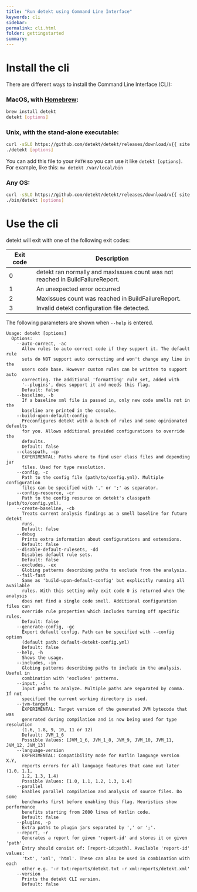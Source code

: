 ```yaml
---
title: "Run detekt using Command Line Interface"
keywords: cli
sidebar: 
permalink: cli.html
folder: gettingstarted
summary:
---
```


# Install the cli

There are different ways to install the Command Line Interface (CLI):

### MacOS, with [Homebrew](https://brew.sh/):
```sh
brew install detekt
detekt [options]
```

### Unix, with the stand-alone executable:
```sh
curl -sSLO https://github.com/detekt/detekt/releases/download/v{{ site.detekt_version }}/detekt && chmod a+x detekt
./detekt [options]
```
You can add this file to your `PATH` so you can use it like `detekt [options]`.
For example, like this: `mv detekt /var/local/bin`

### Any OS:
```sh
curl -sSLO https://github.com/detekt/detekt/releases/download/v{{ site.detekt_version }}/detekt-cli-{{ site.detekt_version }}.zip && unzip detekt-cli-{{ site.detekt_version }}.zip
./bin/detekt [options]
```

# Use the cli

detekt will exit with one of the following exit codes:

| Exit code | Description                                                                    |
|-----------|--------------------------------------------------------------------------------|
| 0         | detekt ran normally and maxIssues count was not reached in BuildFailureReport. |
| 1         | An unexpected error occurred                                                   |
| 2         | MaxIssues count was reached in BuildFailureReport.                             |
| 3         | Invalid detekt configuration file detected.                                    |

The following parameters are shown when `--help` is entered.

```
Usage: detekt [options]
  Options:
    --auto-correct, -ac
      Allow rules to auto correct code if they support it. The default rule
      sets do NOT support auto correcting and won't change any line in the
      users code base. However custom rules can be written to support auto
      correcting. The additional 'formatting' rule set, added with
      '--plugins', does support it and needs this flag.
      Default: false
    --baseline, -b
      If a baseline xml file is passed in, only new code smells not in the
      baseline are printed in the console.
    --build-upon-default-config
      Preconfigures detekt with a bunch of rules and some opinionated defaults
      for you. Allows additional provided configurations to override the
      defaults.
      Default: false
    --classpath, -cp
      EXPERIMENTAL: Paths where to find user class files and depending jar
      files. Used for type resolution.
    --config, -c
      Path to the config file (path/to/config.yml). Multiple configuration
      files can be specified with ',' or ';' as separator.
    --config-resource, -cr
      Path to the config resource on detekt's classpath (path/to/config.yml).
    --create-baseline, -cb
      Treats current analysis findings as a smell baseline for future detekt
      runs.
      Default: false
    --debug
      Prints extra information about configurations and extensions.
      Default: false
    --disable-default-rulesets, -dd
      Disables default rule sets.
      Default: false
    --excludes, -ex
      Globing patterns describing paths to exclude from the analysis.
    --fail-fast
      Same as 'build-upon-default-config' but explicitly running all available
      rules. With this setting only exit code 0 is returned when the analysis
      does not find a single code smell. Additional configuration files can
      override rule properties which includes turning off specific rules.
      Default: false
    --generate-config, -gc
      Export default config. Path can be specified with --config option
      (default path: default-detekt-config.yml)
      Default: false
    --help, -h
      Shows the usage.
    --includes, -in
      Globing patterns describing paths to include in the analysis. Useful in
      combination with 'excludes' patterns.
    --input, -i
      Input paths to analyze. Multiple paths are separated by comma. If not
      specified the current working directory is used.
    --jvm-target
      EXPERIMENTAL: Target version of the generated JVM bytecode that was
      generated during compilation and is now being used for type resolution
      (1.6, 1.8, 9, 10, 11 or 12)
      Default: JVM_1_6
      Possible Values: [JVM_1_6, JVM_1_8, JVM_9, JVM_10, JVM_11, JVM_12, JVM_13]
    --language-version
      EXPERIMENTAL: Compatibility mode for Kotlin language version X.Y,
      reports errors for all language features that came out later (1.0, 1.1,
      1.2, 1.3, 1.4)
      Possible Values: [1.0, 1.1, 1.2, 1.3, 1.4]
    --parallel
      Enables parallel compilation and analysis of source files. Do some
      benchmarks first before enabling this flag. Heuristics show performance
      benefits starting from 2000 lines of Kotlin code.
      Default: false
    --plugins, -p
      Extra paths to plugin jars separated by ',' or ';'.
    --report, -r
      Generates a report for given 'report-id' and stores it on given 'path'.
      Entry should consist of: [report-id:path]. Available 'report-id' values:
      'txt', 'xml', 'html'. These can also be used in combination with each
      other e.g. '-r txt:reports/detekt.txt -r xml:reports/detekt.xml'
    --version
      Prints the detekt CLI version.
      Default: false
```
